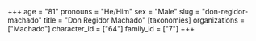 +++
age = "81"
pronouns = "He/Him"
sex = "Male"
slug = "don-regidor-machado"
title = "Don Regidor Machado"
[taxonomies]
organizations = ["Machado"]
character_id = ["64"]
family_id = ["7"]
+++


